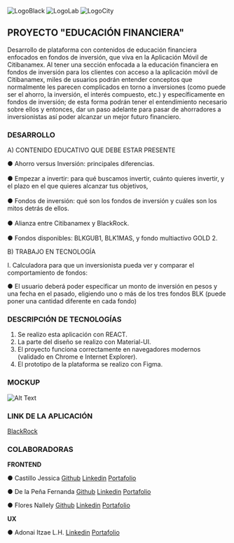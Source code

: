 ![LogoBlack](https://i.ibb.co/XZ94JDq/Black-Rock-negro-sf-1.jpg)
![LogoLab](https://i.ibb.co/HptqTP6/laboratoria.png)
![LogoCity](https://i.ibb.co/jhpQjcT/citibanamex-logo.jpg)

## PROYECTO "EDUCACIÓN FINANCIERA" 

Desarrollo de plataforma con contenidos de educación financiera enfocados en fondos de
inversión, que viva en la Aplicación Móvil de Citibanamex.
Al tener una sección enfocada a la educación financiera en fondos de inversión para los
clientes con acceso a la aplicación móvil de Citibanamex, miles de usuarios podrán
entender conceptos que normalmente les parecen complicados en torno a inversiones
(como puede ser el ahorro, la inversión, el interés compuesto, etc.) y específicamente en
fondos de inversión; de esta forma podrán tener el entendimiento necesario sobre ellos y
entonces, dar un paso adelante para pasar de ahorradores a inversionistas así poder
alcanzar un mejor futuro financiero.

### DESARROLLO

A) CONTENIDO EDUCATIVO QUE DEBE ESTAR PRESENTE

● Ahorro versus Inversión: principales diferencias.<br></br>
● Empezar a invertir: para qué buscamos invertir, cuánto quieres invertir, y el plazo
en el que quieres alcanzar tus objetivos,<br></br>
● Fondos de inversión: qué son los fondos de inversión y cuáles son los mitos detrás
de ellos.<br></br>
● Alianza entre Citibanamex y BlackRock.<br></br>
● Fondos disponibles: BLKGUB1, BLK1MAS, y fondo multiactivo GOLD 2.

B) TRABAJO EN TECNOLOGÍA

I. Calculadora para que un inversionista pueda ver y comparar el comportamiento de
fondos:

● El usuario deberá poder especificar un monto de inversión en pesos y una fecha
en el pasado, eligiendo uno o más de los tres fondos BLK (puede poner una
cantidad diferente en cada fondo)

### DESCRIPCIÓN DE TECNOLOGÍAS

1. Se realizo esta aplicación con REACT.
2. La parte del diseño se realizo con Material-UI.
3. El proyecto funciona correctamente en navegadores modernos
(validado en Chrome e Internet Explorer).
4. El prototipo de la plataforma se realizo con Figma.

### MOCKUP
![Alt Text](https://media.giphy.com/media/TjLyrUk3ltzStTdlZM/giphy.gif)

### LINK DE LA APLICACIÓN

[BlackRock](https://blackrock-citibanamex.netlify.app/)

### COLABORADORAS

**FRONTEND**

● Castillo Jessica
    [Github](https://github.com/castillojessica)
    [Linkedin](https://www.linkedin.com/in/castillojessicamonserrat/)
    [Portafolio](https://kind-euclid-27c6e7.netlify.app/)
    
● De la Peña Fernanda
    [Github](https://github.com/keupa)
    [Linkedin](https://www.linkedin.com/in/keupa/)
    [Portafolio](https://keupa.netlify.app/)
    
● Flores Nallely 
    [Github](https://github.com/fasez26)
    [Linkedin](https://www.linkedin.com/in/ing-nallely-flores-martinez/)
    [Portafolio](https://fasez26.github.io/portafolio/src/index.html)

**UX**

● Adonai Itzae L.H.
    [Linkedin](https://www.linkedin.com/in/adonaiitzae/)
    [Portafolio](https://adonai.page.link/AILHPortfolio)
